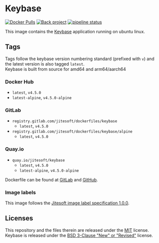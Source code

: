 # Keybase

[![Docker Pulls](https://img.shields.io/docker/pulls/jitesoft/keybase.svg)](https://hub.docker.com/r/jitesoft/keybase)
[![Back project](https://img.shields.io/badge/Open%20Collective-Tip%20the%20devs!-blue.svg)](https://opencollective.com/jitesoft-open-source)
[![pipeline status](https://gitlab.com/jitesoft/dockerfiles/keybase/badges/master/pipeline.svg)](https://gitlab.com/jitesoft/dockerfiles/keybase/commits/master)

This image contains the [Keybase](https://keybase.io/) application running on ubuntu linux.  

## Tags

Tags follow the keybase version numbering standard (prefixed with `v`) and the latest version is also tagged `latest`.    
Keybase is built from source for amd64 and arm64/aarch64

### Docker Hub

* `latest`, `v4.5.0`
* `latest-alpine`, `v4.5.0-alpine`

### GitLab

* `registry.gitlab.com/jitesoft/dockerfiles/keybase`
  * `latest`, `v4.5.0`
* `registry.gitlab.com/jitesoft/dockerfiles/keybase/alpine`
  * `latest`, `v4.5.0`

### Quay.io

* `quay.io/jitesoft/keybase`
  * `latest`, `v4.5.0`
  * `latest-alpine`, `v4.5.0-alpine`
  
Dockerfile can be found at [GitLab](https://gitlab.com/jitesoft/dockerfiles/keybase) and [GitHub](https://github.com/jitesoft/docker-keybase).

### Image labels

This image follows the [Jitesoft image label specification 1.0.0](https://gitlab.com/snippets/1866155).

## Licenses

This repository and the files therein are released under the [MIT](https://gitlab.com/jitesoft/dockerfiles/keybase/blob/master/LICENSE) license.  
Keybase is released under the [BSD 3-Clause "New" or "Revised"](https://github.com/keybase/client/blob/master/LICENSE) license.
